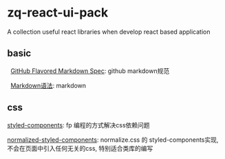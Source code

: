 # zq-react-ui-pack
A collection useful react libraries when develop react based application 


## basic
   [GitHub Flavored Markdown Spec](https://github.github.com/gfm/): github markdown规范
   
   [Markdown语法](https://guides.github.com/pdfs/markdown-cheatsheet-online.pdf): markdown

## css
   [styled-components](https://github.com/styled-components/styled-components): fp 编程的方式解决css依赖问题
   
   [normalized-styled-components](https://github.com/yldio/normalized-styled-components): normalize.css 的 styled-components实现, 不会在页面中引入任何无关的css, 特别适合类库的编写
